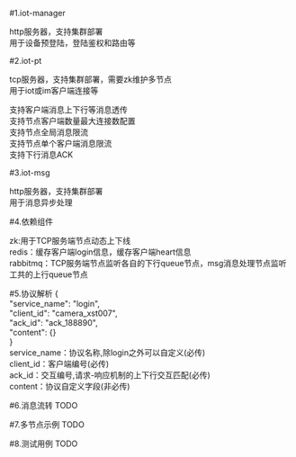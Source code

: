 #1.iot-manager

http服务器，支持集群部署  
用于设备预登陆，登陆鉴权和路由等  

#2.iot-pt

tcp服务器，支持集群部署，需要zk维护多节点  
用于iot或im客户端连接等  

支持客户端消息上下行等消息透传  
支持节点客户端数量最大连接数配置  
支持节点全局消息限流  
支持节点单个客户端消息限流  
支持下行消息ACK  

#3.iot-msg

http服务器，支持集群部署  
用于消息异步处理  

#4.依赖组件

zk:用于TCP服务端节点动态上下线  
redis：缓存客户端login信息，缓存客户端heart信息  
rabbitmq：TCP服务端节点监听各自的下行queue节点，msg消息处理节点监听工共的上行queue节点  

#5.协议解析
{  
  "service_name": "login",  
  "client_id": "camera_xst007",  
  "ack_id": "ack_188890",  
  "content": {}  
}  
service_name：协议名称,除login之外可以自定义(必传)  
client_id：客户端编号(必传)  
ack_id：交互编号,请求-响应机制的上下行交互匹配(必传)  
content：协议自定义字段(非必传)  

#6.消息流转
TODO  

#7.多节点示例
TODO  

#8.测试用例
TODO  

